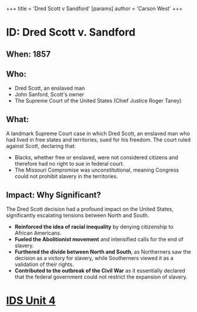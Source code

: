 +++
 title = 'Dred Scott v Sandford'
[params]
	author = 'Carson West'
+++
# ID: Dred Scott v. Sandford 

## When:  1857

## Who: 
* Dred Scott, an enslaved man
* John Sanford, Scott's owner 
* The Supreme Court of the United States (Chief Justice Roger Taney)

## What:
A landmark Supreme Court case in which Dred Scott, an enslaved man who had lived in free states and territories, sued for his freedom. The court ruled against Scott, declaring that:
*  Blacks, whether free or enslaved, were not considered citizens and therefore had no right to sue in federal court.
* The Missouri Compromise was unconstitutional, meaning Congress could not prohibit slavery in the territories.

## Impact: Why Significant?
The Dred Scott decision had a profound impact on the United States, significantly escalating tensions between North and South. 
* **Reinforced the idea of racial inequality** by denying citizenship to African Americans.
* **Fueled the Abolitionist movement** and intensified calls for the end of slavery.
* **Furthered the divide between North and South**, as Northerners saw the decision as a victory for slavery, while Southerners viewed it as a validation of their rights.
* **Contributed to the outbreak of the Civil War** as it essentially declared that the federal government could not restrict the expansion of slavery.

# [IDS Unit 4](./../ids-unit-4/)